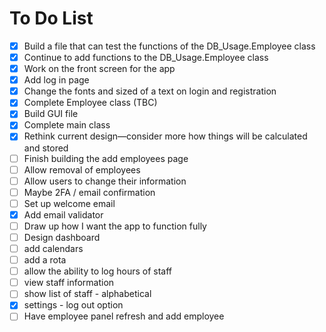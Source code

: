  # To Do List
 
 - [X] Build a file that can test the functions of the DB_Usage.Employee class 
 - [X] Continue to add functions to the DB_Usage.Employee class 
 - [X] Work on the front screen for the app
 - [X] Add log in page
 - [X] Change the fonts and sized of a text on login and registration
 - [X] Complete Employee class (TBC)
 - [X] Build GUI file
 - [X] Complete main class
 - [X] Rethink current design—consider more how things will be calculated and stored
 - [ ] Finish building the add employees page
 - [ ] Allow removal of employees
 - [ ] Allow users to change their information
 - [ ] Maybe 2FA / email confirmation
 - [ ] Set up welcome email
 - [X] Add email validator
 - [ ] Draw up how I want the app to function fully
 - [ ] Design dashboard
 - [ ] add calendars
 - [ ] add a rota
 - [ ] allow the ability to log hours of staff
 - [ ] view staff information
 - [ ] show list of staff - alphabetical
 - [X] settings - log out option
 - [ ] Have employee panel refresh and add employee
